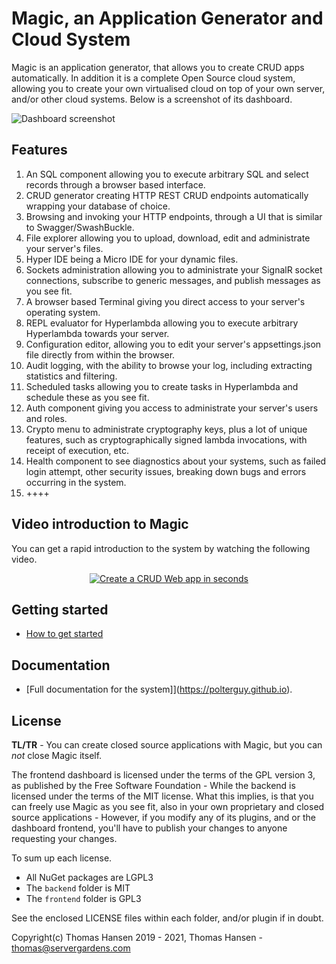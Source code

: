 
# Magic, an Application Generator and Cloud System

Magic is an application generator, that allows you to create CRUD apps automatically. In addition it
is a complete Open Source cloud system, allowing you to create your own virtualised cloud on top
of your own server, and/or other cloud systems. Below is a screenshot of its dashboard.

![Dashboard screenshot](https://servergardens.files.wordpress.com/2021/06/dashboard-home.png)

## Features

1. An SQL component allowing you to execute arbitrary SQL and select records through a browser based interface.
2. CRUD generator creating HTTP REST CRUD endpoints automatically wrapping your database of choice.
3. Browsing and invoking your HTTP endpoints, through a UI that is similar to Swagger/SwashBuckle.
4. File explorer allowing you to upload, download, edit and administrate your server's files.
5. Hyper IDE being a Micro IDE for your dynamic files.
6. Sockets administration allowing you to administrate your SignalR socket connections, subscribe to generic messages, and publish messages as you see fit.
7. A browser based Terminal giving you direct access to your server's operating system.
8. REPL evaluator for Hyperlambda allowing you to execute arbitrary Hyperlambda towards your server.
9. Configuration editor, allowing you to edit your server's appsettings.json file directly from within the browser.
10. Audit logging, with the ability to browse your log, including extracting statistics and filtering.
11. Scheduled tasks allowing you to create tasks in Hyperlambda and schedule these as you see fit.
12. Auth component giving you access to administrate your server's users and roles.
13. Crypto menu to administrate cryptography keys, plus a lot of unique features, such as cryptographically signed lambda invocations, with receipt of execution, etc.
14. Health component to see diagnostics about your systems, such as failed login attempt, other security issues, breaking down bugs and errors occurring in the system.
15. ++++

## Video introduction to Magic

You can get a rapid introduction to the system by watching the following video.

<p align="center">
<a href="https://www.youtube.com/watch?v=afzxchk82nY">
<img alt="Create a CRUD Web app in seconds" title="Create a CRUD Web app in seconds" src="https://servergardens.files.wordpress.com/2021/01/youtube-video.png" />
</a>
</p>

## Getting started

* [How to get started](https://polterguy.github.io/tutorials/getting-started/)

## Documentation

* [Full documentation for the system]](https://polterguy.github.io).

## License

**TL/TR** - You can create closed source applications with Magic, but you can _not_ close Magic itself.

The frontend dashboard is licensed under the terms of the GPL version 3, as published by the Free Software Foundation -
While the backend is licensed under the terms of the MIT license. What this implies, is that you can freely use Magic
as you see fit, also in your own proprietary and closed source applications - However, if you modify any of its plugins,
and or the dashboard frontend, you'll have to publish your changes to anyone requesting your changes.

To sum up each license.

* All NuGet packages are LGPL3
* The `backend` folder is MIT
* The `frontend` folder is GPL3

See the enclosed LICENSE files within each folder, and/or plugin if in doubt.

Copyright(c) Thomas Hansen 2019 - 2021, Thomas Hansen - thomas@servergardens.com

